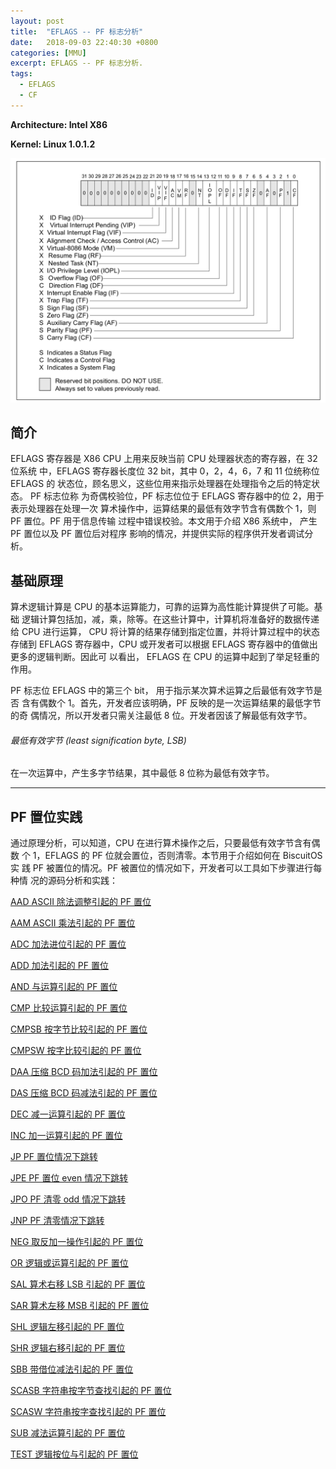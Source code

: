 ```yaml
---
layout: post
title:  "EFLAGS -- PF 标志分析"
date:   2018-09-03 22:40:30 +0800
categories: [MMU]
excerpt: EFLAGS -- PF 标志分析.
tags:
  - EFLAGS
  - CF
---
```


**Architecture: Intel X86**

**Kernel: Linux 1.0.1.2**

![EFLAGS](https://raw.githubusercontent.com/EmulateSpace/PictureSet/master/BiscuitOS/kernel/MMU000002.png)

## 简介

EFLAGS 寄存器是 X86 CPU 上用来反映当前 CPU 处理器状态的寄存器，在 32 位系统
中，EFLAGS 寄存器长度位 32 bit，其中 0，2，4，6，7 和 11 位统称位 EFLAGS 的
状态位，顾名思义，这些位用来指示处理器在处理指令之后的特定状态。 PF 标志位称
为奇偶校验位，PF 标志位位于 EFLAGS 寄存器中的位 2，用于表示处理器在处理一次
算术操作中，运算结果的最低有效字节含有偶数个 1，则 PF 置位。PF 用于信息传输
过程中错误校验。本文用于介绍 X86 系统中， 产生 PF 置位以及 PF 置位后对程序
影响的情况，并提供实际的程序供开发者调试分析。

## 基础原理

算术逻辑计算是 CPU 的基本运算能力，可靠的运算为高性能计算提供了可能。基础
逻辑计算包括加，减，乘，除等。在这些计算中，计算机将准备好的数据传递给 CPU 
进行运算， CPU 将计算的结果存储到指定位置，并将计算过程中的状态存储到 EFLAGS 
寄存器中，CPU 或开发者可以根据 EFLAGS 寄存器中的值做出更多的逻辑判断。因此可
以看出， EFLAGS 在 CPU 的运算中起到了举足轻重的作用。

PF 标志位 EFLAGS 中的第三个 bit， 用于指示某次算术运算之后最低有效字节是否
含有偶数个 1。首先，开发者应该明确，PF 反映的是一次运算结果的最低字节的奇
偶情况，所以开发者只需关注最低 8 位。开发者因该了解最低有效字节。

###### 最低有效字节 (least signification byte, LSB)

在一次运算中，产生多字节结果，其中最低 8 位称为最低有效字节。

---------------------------------------------------------------------

## PF 置位实践

通过原理分析，可以知道，CPU 在进行算术操作之后，只要最低有效字节含有偶数
个 1，EFLAGS 的 PF 位就会置位，否则清零。本节用于介绍如何在 BiscuitOS 实
践 PF 被置位的情况。PF 被置位的情况如下，开发者可以工具如下步骤进行每种情
况的源码分析和实践：
    
[AAD ASCII 除法调整引起的 PF 置位](https://biscuitos.github.io/blog/EFLAGS_PF_AAD/)
    
[AAM ASCII 乘法引起的 PF 置位](https://biscuitos.github.io/blog/EFLAGS_PF_AAM/)
    
[ADC 加法进位引起的 PF 置位](https://biscuitos.github.io/blog/EFLAGS_PF_ADC/)

[ADD 加法引起的 PF 置位](https://biscuitos.github.io/blog/EFLAGS_PF_ADD/)

[AND 与运算引起的 PF 置位](https://biscuitos.github.io/blog/EFLAGS_PF_AND/)

[CMP 比较运算引起的 PF 置位](https://biscuitos.github.io/blog/EFLAGS_PF_CMP/)

[CMPSB 按字节比较引起的 PF 置位](https://biscuitos.github.io/blog/EFLAGS_PF_CMPSB/)

[CMPSW 按字比较引起的 PF 置位](https://biscuitos.github.io/blog/EFLAGS_PF_CMPSW/)

[DAA 压缩 BCD 码加法引起的 PF 置位](https://biscuitos.github.io/blog/EFLAGS_PF_DAA/)

[DAS 压缩 BCD 码减法引起的 PF 置位](https://biscuitos.github.io/blog/EFLAGS_PF_DAS/)

[DEC 减一运算引起的 PF 置位](https://biscuitos.github.io/blog/EFLAGS_PF_DEC/)

[INC 加一运算引起的 PF 置位](https://biscuitos.github.io/blog/EFLAGS_PF_INC/)

[JP PF 置位情况下跳转](https://biscuitos.github.io/blog/EFLAGS_PF_JP_JNP/)

[JPE PF 置位 even 情况下跳转](https://biscuitos.github.io/blog/EFLAGS_PF_JPE_JPO/)

[JPO PF 清零 odd 情况下跳转](https://biscuitos.github.io/blog/EFLAGS_PF_JPE_JPO/)

[JNP PF 清零情况下跳转](https://biscuitos.github.io/blog/EFLAGS_PF_JP_JNP/)

[NEG 取反加一操作引起的 PF 置位](https://biscuitos.github.io/blog/EFLAGS_PF_NEG/)

[OR 逻辑或运算引起的 PF 置位](https://biscuitos.github.io/blog/EFLAGS_PF_OR/)

[SAL 算术右移 LSB 引起的 PF 置位](https://biscuitos.github.io/blog/EFLAGS_PF_SAL/)

[SAR 算术左移 MSB 引起的 PF 置位](https://biscuitos.github.io/blog/EFLAGS_PF_SAR/)

[SHL  逻辑左移引起的 PF 置位](https://biscuitos.github.io/blog/EFLAGS_PF_SHL/)

[SHR 逻辑右移引起的 PF 置位](https://biscuitos.github.io/blog/EFLAGS_PF_SHR/)

[SBB 带借位减法引起的 PF 置位](https://biscuitos.github.io/blog/EFLAGS_PF_SBB/)

[SCASB 字符串按字节查找引起的 PF 置位](https://biscuitos.github.io/blog/EFLAGS_PF_SCASB/)

[SCASW 字符串按字查找引起的 PF 置位](https://biscuitos.github.io/blog/EFLAGS_PF_SCASW/)

[SUB 减法运算引起的 PF 置位](https://biscuitos.github.io/blog/EFLAGS_PF_SUB/)

[TEST 逻辑按位与引起的 PF 置位](https://biscuitos.github.io/blog/EFLAGS_PF_TEST/)
